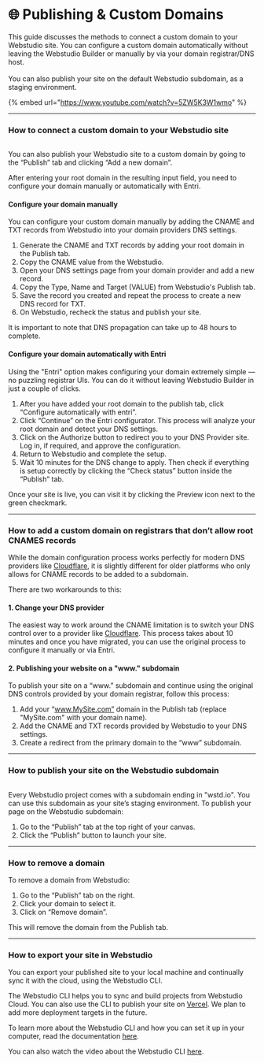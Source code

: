 # 🌐 Publishing & Custom Domains

This guide discusses the methods to connect a custom domain to your Webstudio site. You can configure a custom domain automatically without leaving the Webstudio Builder or manually by via your domain registrar/DNS host.\
\
You can also publish your site on the default Webstudio subdomain, as a staging environment.

{% embed url="https://www.youtube.com/watch?v=5ZW5K3W1wmo" %}

***

### How to connect a custom domain to your Webstudio site

<figure><img src="../../.gitbook/assets/Custom_Domain_Publish_Tab_c4Be8GtmQbd97POPKiVB0.avif" alt=""><figcaption></figcaption></figure>

You can also publish your Webstudio site to a custom domain by going to the “Publish” tab and clicking “Add a new domain”.

After entering your root domain in the resulting input field, you need to configure your domain manually or automatically with Entri.

#### Configure your domain manually

You can configure your custom domain manually by adding the CNAME and TXT records from Webstudio into your domain providers DNS settings.

1. Generate the CNAME and TXT records by adding your root domain in the Publish tab.
2. Copy the CNAME value from the Webstudio.
3. Open your DNS settings page from your domain provider and add a new record.
4. Copy the Type, Name and Target (VALUE) from Webstudio's Publish tab.
5. Save the record you created and repeat the process to create a new DNS record for TXT.
6. On Webstudio, recheck the status and publish your site.

It is important to note that DNS propagation can take up to 48 hours to complete.

#### Configure your domain automatically with Entri

Using the "Entri" option makes configuring your domain extremely simple — no puzzling registrar UIs. You can do it without leaving Webstudio Builder in just a couple of clicks.

1. After you have added your root domain to the publish tab, click “Configure automatically with entri”.
2. Click “Continue” on the Entri configurator. This process will analyze your root domain and detect your DNS settings.
3. Click on the Authorize button to redirect you to your DNS Provider site. Log in, if required, and approve the configuration.
4. Return to Webstudio and complete the setup.
5. Wait 10 minutes for the DNS change to apply. Then check if everything is setup correctly by clicking the “Check status” button inside the “Publish” tab.

Once your site is live, you can visit it by clicking the Preview icon next to the green checkmark.

***

### How to add a custom domain on registrars that don’t allow root CNAMES records

While the domain configuration process works perfectly for modern DNS providers like [Cloudflare](https://www.cloudflare.com/), it is slightly different for older platforms who only allows for CNAME records to be added to a subdomain.

There are two workarounds to this:

#### 1. Change your DNS provider

The easiest way to work around the CNAME limitation is to switch your DNS control over to a provider like [Cloudflare](https://developers.cloudflare.com/fundamentals/get-started/setup/add-site/). This process takes about 10 minutes and once you have migrated, you can use the original process to configure it manually or via Entri.

#### 2. Publishing your website on a "www." subdomain

To publish your site on a “www.” subdomain and continue using the original DNS controls provided by your domain registrar, follow this process:

1. Add your “www.MySite.com” domain in the Publish tab (replace "MySite.com" with your domain name).
2. Add the CNAME and TXT records provided by Webstudio to your DNS settings.
3. Create a redirect from the primary domain to the “www” subdomain.

***

### How to publish your site on the Webstudio subdomain

<figure><img src="../../.gitbook/assets/Subdomain_Publish_Tab_EHecsESuuMf3Dgswunq-d.avif" alt=""><figcaption></figcaption></figure>

Every Webstudio project comes with a subdomain ending in "wstd.io". You can use this subdomain as your site’s staging environment. To publish your page on the Webstudio subdomain:

1. Go to the “Publish” tab at the top right of your canvas.
2. Click the “Publish” button to launch your site.

***

### How to remove a domain

To remove a domain from Webstudio:

1. Go to the “Publish” tab on the right.
2. Click your domain to select it.
3. Click on “Remove domain”.

This will remove the domain from the Publish tab.

***

### How to export your site in Webstudio

You can export your published site to your local machine and continually sync it with the cloud, using the Webstudio CLI.

The Webstudio CLI helps you to sync and build projects from Webstudio Cloud. You can also use the CLI to publish your site on [Vercel](https://vercel.com/). We plan to add more deployment targets in the future.

To learn more about the Webstudio CLI and how you can set it up in your computer, read the documentation [here](https://github.com/webstudio-is/webstudio/tree/main/packages/cli).

You can also watch the video about the Webstudio CLI [here](https://wstd.us/cli-vid).
